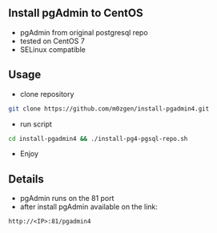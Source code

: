 ## Install pgAdmin to CentOS

* pgAdmin from original postgresql repo
* tested on CentOS 7
* SELinux compatible

## Usage

* clone repository

```bash
git clone https://github.com/m0zgen/install-pgadmin4.git
```  

* run script
  
```bash
cd install-pgadmin4 && ./install-pg4-pgsql-repo.sh
```
* Enjoy

## Details

* pgAdmin runs on the 81 port
* after install pgAdmin available on the link:

```
http://<IP>:81/pgadmin4
```
